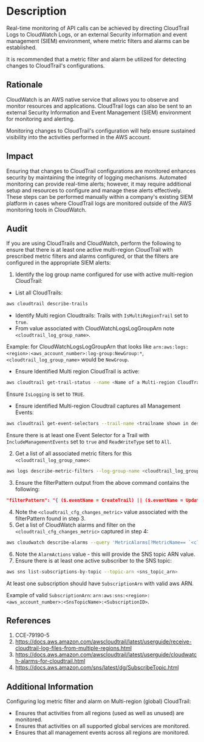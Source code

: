 # Description

Real-time monitoring of API calls can be achieved by directing CloudTrail Logs to CloudWatch Logs, or an external Security information and event management (SIEM) environment, where metric filters and alarms can be established.

It is recommended that a metric filter and alarm be utilized for detecting changes to CloudTrail's configurations.

## Rationale

CloudWatch is an AWS native service that allows you to observe and monitor resources
and applications. CloudTrail logs can also be sent to an external Security Information
and Event Management (SIEM) environment for monitoring and alerting.

Monitoring changes to CloudTrail's configuration will help ensure sustained visibility into
the activities performed in the AWS account.

## Impact

Ensuring that changes to CloudTrail configurations are monitored enhances security by
maintaining the integrity of logging mechanisms. Automated monitoring can provide
real-time alerts; however, it may require additional setup and resources to configure and
manage these alerts effectively. These steps can be performed manually within a
company's existing SIEM platform in cases where CloudTrail logs are monitored outside
of the AWS monitoring tools in CloudWatch.

## Audit

If you are using CloudTrails and CloudWatch, perform the following to ensure that there is at least one active multi-region CloudTrail with prescribed metric filters and alarms configured, or that the filters are configured in the appropriate SIEM alerts:

1. Identify the log group name configured for use with active multi-region CloudTrail:

- List all CloudTrails:

```sh
aws cloudtrail describe-trails
```

- Identify Multi region Cloudtrails: Trails with `IsMultiRegionTrail` set to `true`.
- From value associated with CloudWatchLogsLogGroupArn note `<cloudtrail_log_group_name>`.

Example: for CloudWatchLogsLogGroupArn that looks like `arn:aws:logs:<region>:<aws_account_number>:log-group:NewGroup:*`, `<cloudtrail_log_group_name>` would be `NewGroup`.

- Ensure Identified Multi region CloudTrail is active:

```sh
aws cloudtrail get-trail-status --name <Name of a Multi-region CloudTrail>
```

Ensure `IsLogging` is set to `TRUE`.

- Ensure identified Multi-region Cloudtrail captures all Management Events:

```sh
aws cloudtrail get-event-selectors --trail-name <trailname shown in describe-trails>
```

Ensure there is at least one Event Selector for a Trail with `IncludeManagementEvents` set to `true` and `ReadWriteType` set to `All`.

2. Get a list of all associated metric filters for this `<cloudtrail_log_group_name>`:

```sh
aws logs describe-metric-filters --log-group-name <cloudtrail_log_group_name>
```

3. Ensure the filterPattern output from the above command contains the following:

```json
"filterPattern": "{ ($.eventName = CreateTrail) || ($.eventName = UpdateTrail) || ($.eventName = DeleteTrail) || ($.eventName = StartLogging) || ($.eventName = StopLogging) }"
```

4. Note the `<cloudtrail_cfg_changes_metric>` value associated with the filterPattern found in step 3.
5. Get a list of CloudWatch alarms and filter on the `<cloudtrail_cfg_changes_metric>` captured in step 4:

```sh
aws cloudwatch describe-alarms --query 'MetricAlarms[?MetricName== `<cloudtrail_cfg_changes_metric>`]'
```

6. Note the `AlarmActions` value - this will provide the SNS topic ARN value.
7. Ensure there is at least one active subscriber to the SNS topic:

```sh
aws sns list-subscriptions-by-topic --topic-arn <sns_topic_arn>
```

At least one subscription should have `SubscriptionArn` with valid aws ARN.

Example of valid `SubscriptionArn`: `arn:aws:sns:<region>:<aws_account_number>:<SnsTopicName>:<SubscriptionID>`.

## References

1. CCE-79190-5
2. <https://docs.aws.amazon.com/awscloudtrail/latest/userguide/receive-cloudtrail-log-files-from-multiple-regions.html>
3. <https://docs.aws.amazon.com/awscloudtrail/latest/userguide/cloudwatch-alarms-for-cloudtrail.html>
4. <https://docs.aws.amazon.com/sns/latest/dg/SubscribeTopic.html>

## Additional Information

Configuring log metric filter and alarm on Multi-region (global) CloudTrail:

- Ensures that activities from all regions (used as well as unused) are monitored.
- Ensures that activities on all supported global services are monitored.
- Ensures that all management events across all regions are monitored.
